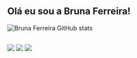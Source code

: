 ## Olá eu sou a Bruna Ferreira!

![Bruna Ferreira GitHub stats](https://github-readme-stats.vercel.app/api?username=brunaferreir&show_icons=true&theme=tokyonight)

##

<div> 

  <a href = "mailto:brunaferreira0320@gmail.com"><img src="https://img.shields.io/badge/Gmail-D14836?style=for-the-badge&logo=gmail&logoColor=white" target="_blank"></a>
   <a href="https://www.instagram.com/https.brubbs/" target="_blank"><img src="https://img.shields.io/badge/-Instagram-%23E4405F?style=for-the-badge&logo=instagram&logoColor=white" target="_blank"></a>
  <a href="https://www.linkedin.com/in/bruna-ferreira-6b24ba270" target="_blank"><img src="https://img.shields.io/badge/-LinkedIn-%230077B5?style=for-the-badge&logo=linkedin&logoColor=white" target="_blank"></a> 
  
</div>

